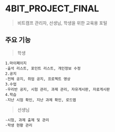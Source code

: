 # 4BIT_PROJECT_FINAL

>비트캠프 관리자, 선생님, 학생을 위한 교육용 포털 

## 주요 기능

	

> 학생

	1.마이페이지
	-출석 리스트, 포인트 리스트, 개인정보 수정
	2.공지
	-전체 공지, 취업 공지, 프로젝트 영상
	3.수업
	-우리반 공지, 시험 관리, 과제 관리, 자유게시판, 자료게시판
	4.학습
	-지난 시험 확인, 지난 과제 확인, 로드맵
	
	

> 선생님

	-시험, 과제 출제 및 관리
	-학생 현황 관리
<!--stackedit_data:
eyJoaXN0b3J5IjpbMjEyNDk2ODY5NywtNDE2MTU1Nzc5LC0xOT
c1OTc5NTk3XX0=
-->